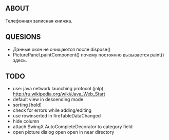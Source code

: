 ABOUT
-----
Телефонная записная книжка.

QUESIONS
--------
- Данные окон не очищаются после dispose()
- PicturePanel.paintComponent() почему постоянно вызывается paint() здесь.


TODO
----
- use: java network launching protocol (jnlp) http://ru.wikipedia.org/wiki/Java_Web_Start
- default view in descending mode
- sorting [hold]
- check for errors while adding/editing
- use rowinserted in fireTableDataChanged
- hide column
- attach SwingX AutoCompleteDecorator to category field
- open picture dialog open open in near directory